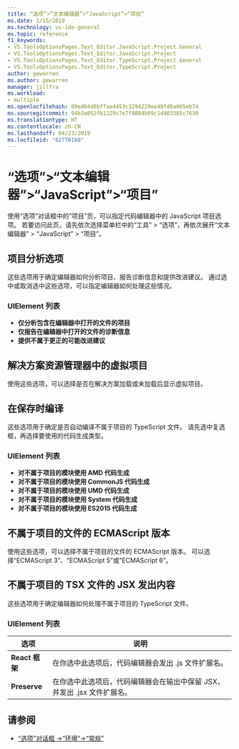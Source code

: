 ```yaml
---
title: “选项”>“文本编辑器”>“JavaScript”>“项目”
ms.date: 1/15/2019
ms.technology: vs-ide-general
ms.topic: reference
f1_keywords:
- VS.ToolsOptionsPages.Text_Editor.JavaScript.Project.General
- VS.ToolsOptionsPages.Text_Editor.JavaScript.Project
- VS.ToolsOptionsPages.Text_Editor.TypeScript.Project.General
- VS.ToolsOptionsPages.Text_Editor.TypeScript.Project
author: gewarren
ms.author: gewarren
manager: jillfra
ms.workload:
- multiple
ms.openlocfilehash: 09ed64d6bffaa4453c3294229ee48fd0a065eb74
ms.sourcegitcommit: 94b3a052fb1229c7e7f8804b09c1d403385c7630
ms.translationtype: HT
ms.contentlocale: zh-CN
ms.lasthandoff: 04/23/2019
ms.locfileid: "62778168"
---
```

# <a name="options-text-editor-javascript-project"></a>“选项”>“文本编辑器”>“JavaScript”>“项目”

使用“选项”对话框中的“项目”页，可以指定代码编辑器中的 JavaScript 项目选项。 若要访问此页，请先依次选择菜单栏中的“工具” > “选项”，再依次展开“文本编辑器” > “JavaScript” > “项目”。

## <a name="project-analysis-options"></a>项目分析选项

这些选项用于确定编辑器如何分析项目、报告诊断信息和提供改进建议。 通过选中或取消选中这些选项，可以指定编辑器如何处理这些情况。

### <a name="uielement-list"></a>UIElement 列表

- **仅分析包含在编辑器中打开的文件的项目**
- **仅报告在编辑器中打开的文件的诊断信息**
- **提供不属于更正的可能改进建议**

## <a name="virtual-projects-in-solution-explorer"></a>解决方案资源管理器中的虚拟项目

使用这些选项，可以选择是否在解决方案加载或未加载后显示虚拟项目。

## <a name="compile-on-save"></a>在保存时编译

这些选项用于确定是否自动编译不属于项目的 TypeScript 文件。 请先选中复选框，再选择要使用的代码生成类型。

### <a name="uielement-list"></a>UIElement 列表

- **对不属于项目的模块使用 AMD 代码生成**
- **对不属于项目的模块使用 CommonJS 代码生成**
- **对不属于项目的模块使用 UMD 代码生成**
- **对不属于项目的模块使用 System 代码生成**
- **对不属于项目的模块使用 ES2015 代码生成**

## <a name="ecmascript-version-for-files-that-are-not-part-of-a-project"></a>不属于项目的文件的 ECMAScript 版本

使用这些选项，可以选择不属于项目的文件的 ECMAScript 版本。 可以选择“ECMAScript 3”、“ECMAScript 5”或“ECMAScript 6”。

## <a name="jsx-emit-for-tsx-files-that-are-not-part-of-a-project"></a>不属于项目的 TSX 文件的 JSX 发出内容

这些选项用于确定编辑器如何处理不属于项目的 TypeScript 文件。

### <a name="uielement-list"></a>UIElement 列表

|选项|说明|
|------------|-----------------|
|**React 框架**|在你选中此选项后，代码编辑器会发出 .js 文件扩展名。|
|**Preserve**|在你选中此选项后，代码编辑器会在输出中保留 JSX，并发出 .jsx 文件扩展名。|

## <a name="see-also"></a>请参阅

- [“选项”对话框 ->“环境”->“常规”](../../ide/reference/general-environment-options-dialog-box.md)
